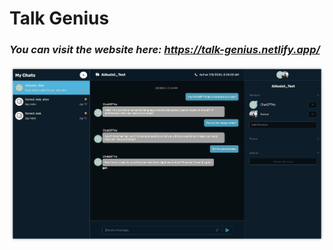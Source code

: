# Talk Genius

### ***You can visit the website here: https://talk-genius.netlify.app/***

![Screenshot](client/public/screenshot.png)